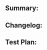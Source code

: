 <!-- Thanks for submitting a pull request! We appreciate you spending the time to work on these changes. Please provide enough information so that others can review your pull request. The three fields below are mandatory. -->

## Summary:

<!-- Explain the **motivation** for making this change. What existing problem does the pull request solve? -->

## Changelog:

<!-- Help reviewers and the release process by writing your own changelog entry.

Pick one each for the category and type tags:

[NOTEBOOK|SDK|DOCS|MISC] [BREAKING|ADDED|CHANGED|DEPRECATED|REMOVED|FIXED|SECURITY] - Message
-->

## Test Plan:

<!-- Demonstrate the code is solid. Example: The exact commands you ran and their output, screenshots / videos if the pull request changes the UI/UX. -->
